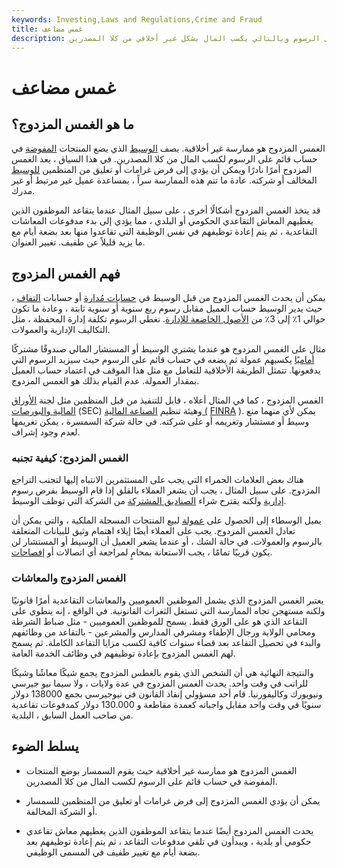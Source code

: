 ```yaml
---
keywords: Investing,Laws and Regulations,Crime and Fraud
title: غمس مضاعف
description: يصف الغمس المزدوج وسيطًا يضع المنتجات المفوضة في حساب قائم على الرسوم وبالتالي يكسب المال بشكل غير أخلاقي من كلا المصدرين.
---
```


# غمس مضاعف
## ما هو الغمس المزدوج؟

الغمس المزدوج هو ممارسة غير أخلاقية. يصف [الوسيط](/broker) الذي يضع المنتجات [المفوضة](/commission) في حساب قائم على الرسوم لكسب المال من كلا المصدرين. في هذا السياق ، يعد الغمس المزدوج أمرًا نادرًا ويمكن أن يؤدي إلى فرض غرامات أو تعليق من المنظمين [للوسيط](/broker) المخالف أو شركته. عادة ما تتم هذه الممارسة سراً ، بمساعدة عميل غير مرتبط أو غير مدرك.

قد يتخذ الغمس المزدوج أشكالًا أخرى ، على سبيل المثال عندما يتقاعد الموظفون الذين يغطيهم المعاش التقاعدي الحكومي أو البلدي ، مما يؤدي إلى بدء مدفوعات المعاشات التقاعدية ، ثم يتم إعادة توظيفهم في نفس الوظيفة التي تقاعدوا منها بعد بضعة أيام مع ما يزيد قليلاً عن طفيف. تغيير العنوان.

## فهم الغمس المزدوج

يمكن أن يحدث الغمس المزدوج من قبل الوسيط في [حسابات مُدارة](/managedaccount) أو حسابات [التفاف](/wrapaccount) ، حيث يدير الوسيط حساب العميل مقابل رسوم ربع سنوية أو سنوية ثابتة ، وعادة ما تكون حوالي 1٪ إلى 3٪ من [الأصول الخاضعة للإدارة](/aum). تغطي الرسوم تكلفة إدارة المحفظة ، مثل التكاليف الإدارية والعمولات.

مثال على الغمس المزدوج هو عندما يشتري الوسيط أو المستشار المالي صندوقًا مشتركًا [أماميًا](/front-endload) يكسبهم عمولة ثم يضعه في حساب قائم على الرسوم حيث سيزيد الرسوم التي يدفعونها. تتمثل الطريقة الأخلاقية للتعامل مع مثل هذا الموقف في اعتماد حساب العميل بمقدار العمولة. عدم القيام بذلك هو الغمس المزدوج.

الغمس المزدوج ، كما في المثال أعلاه ، قابل للتنفيذ من قبل المنظمين مثل لجنة [الأوراق المالية والبورصات](/sec) (SEC) وهيئة تنظيم [الصناعة المالية (](/finra) [FINRA](/finra) ). يمكن لأي منهما منع وسيط أو مستشار وتغريمه أو على شركته. في حالة شركة السمسرة ، يمكن تغريمها لعدم وجود إشراف.

### الغمس المزدوج: كيفية تجنبه

هناك بعض العلامات الحمراء التي يجب على المستثمرين الانتباه إليها لتجنب التراجع المزدوج. على سبيل المثال ، يجب أن يشعر العملاء بالقلق إذا قام الوسيط بفرض رسوم [إدارية](/managementfee) ولكنه يقترح شراء [الصناديق المشتركة](/mutualfund) من الشركة التي توظف الوسيط.

يميل الوسطاء إلى الحصول على [عمولة](/commission) لبيع المنتجات المسجلة الملكية ، والتي يمكن أن تعادل الغمس المزدوج. يجب على العملاء أيضًا إيلاء اهتمام وثيق للبيانات المتعلقة بالرسوم والعمولات. في حالة الشك ، أو عندما يشعر العميل أن الوسيط أو المستشار لن يكون قريبًا تمامًا ، يجب الاستعانة بمحامٍ لمراجعة أي اتصالات أو [إفصاحات](/disclosure).

### الغمس المزدوج والمعاشات

يعتبر الغمس المزدوج الذي يشمل الموظفين العموميين والمعاشات التقاعدية أمرًا قانونيًا ولكنه مستهجن تجاه الممارسة التي تستغل الثغرات القانونية. في الواقع ، إنه ينطوي على التقاعد الذي هو على الورق فقط. يسمح للموظفين العموميين - مثل ضباط الشرطة ومحامي الولاية ورجال الإطفاء ومشرفي المدارس والمشرعين - بالتقاعد من وظائفهم والبدء في تحصيل التقاعد بعد قضاء سنوات كافية لكسب مزايا التقاعد الكاملة. ثم يسمح لهم الغمس المزدوج بإعادة توظيفهم في وظائف الخدمة العامة.

والنتيجة النهائية هي أن الشخص الذي يقوم بالغطس المزدوج يجمع شيكًا معاشًا وشيكًا للراتب في وقت واحد. يحدث الغمس المزدوج في عدة ولايات ، ولا سيما نيو جيرسي ونيويورك وكاليفورنيا. قام أحد مسؤولي إنفاذ القانون في نيوجيرسي بجمع 138000 دولار سنويًا في وقت واحد مقابل واجباته كعمدة مقاطعة و 130.000 دولار كمدفوعات تقاعدية من صاحب العمل السابق ، البلدية.

## يسلط الضوء

- الغمس المزدوج هو ممارسة غير أخلاقية حيث يقوم السمسار بوضع المنتجات المفوضة في حساب قائم على الرسوم لكسب المال من كلا المصدرين.

- يمكن أن يؤدي الغمس المزدوج إلى فرض غرامات أو تعليق من المنظمين للسمسار أو الشركة المخالفة.

- يحدث الغمس المزدوج أيضًا عندما يتقاعد الموظفون الذين يغطيهم معاش تقاعدي حكومي أو بلدية ، ويبدأون في تلقي مدفوعات التقاعد ، ثم يتم إعادة توظيفهم بعد بضعة أيام مع تغيير طفيف في المسمى الوظيفي.

